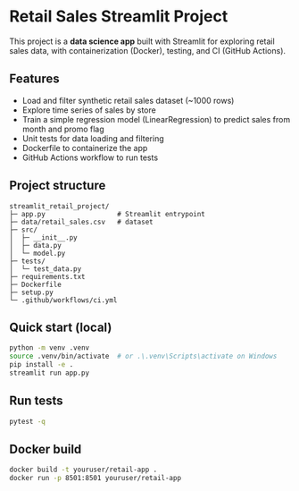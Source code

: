 # Retail Sales Streamlit Project

This project is a **data science app** built with Streamlit for exploring retail sales data,
with containerization (Docker), testing, and CI (GitHub Actions).

## Features
- Load and filter synthetic retail sales dataset (~1000 rows)
- Explore time series of sales by store
- Train a simple regression model (LinearRegression) to predict sales from month and promo flag
- Unit tests for data loading and filtering
- Dockerfile to containerize the app
- GitHub Actions workflow to run tests

## Project structure
```
streamlit_retail_project/
├─ app.py                  # Streamlit entrypoint
├─ data/retail_sales.csv   # dataset
├─ src/
│  ├─ __init__.py
│  ├─ data.py
│  └─ model.py
├─ tests/
│  └─ test_data.py
├─ requirements.txt
├─ Dockerfile
├─ setup.py
└─ .github/workflows/ci.yml
```

## Quick start (local)
```bash
python -m venv .venv
source .venv/bin/activate  # or .\.venv\Scripts\activate on Windows
pip install -e .
streamlit run app.py
```

## Run tests
```bash
pytest -q
```

## Docker build
```bash
docker build -t youruser/retail-app .
docker run -p 8501:8501 youruser/retail-app
```
